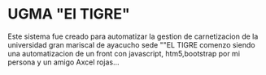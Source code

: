 # UGMA "El TIGRE"
Este sistema fue creado  para automatizar la gestion de carnetizacion de la universidad gran mariscal de ayacucho sede ""EL TIGRE
comenzo siendo una  automatizacion de un front con javascript, htm5,bootstrap por mi persona y un amigo Axcel rojas... 
